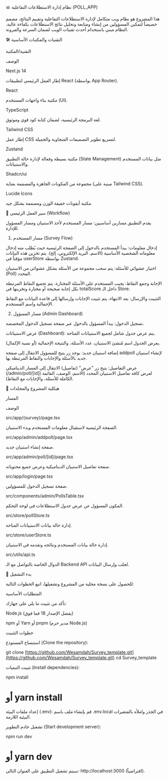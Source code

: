 📊 نظام إدارة الاستطلاعات التفاعلية (POLL_APP)

هذا المشروع هو نظام ويب متكامل لإدارة الاستطلاعات التفاعلية وتقييم النتائج، مصمم خصيصاً لتمكين المسؤولين من إنشاء ومتابعة وتحليل نتائج الاستطلاعات بكفاءة عالية. النظام مبني باستخدام أحدث تقنيات الويب لضمان السرعة والمرونة.

🛠️ التقنيات والمكتبات الأساسية

التقنية/المكتبة

الوصف

Next.js 14

إطار العمل الرئيسي لتطبيقات React (بواسطة App Router).

React

مكتبة بناء واجهات المستخدم (UI).

TypeScript

لغة البرمجة الرئيسية، لضمان كتابة كود قوي وموثوق.

Tailwind CSS

إطار عمل CSS لتسريع تطوير التصميمات المتجاوبة والجميلة.

Zustand

مكتبة بسيطة وفعالة لإدارة حالة التطبيق (State Management) مثل بيانات المستخدم والاستبيانات.

Shadcn/ui

مجموعة من المكونات الجاهزة والمصممة بعناية (مبنية على Tailwind CSS).

Lucide Icons

مكتبة أيقونات خفيفة الوزن ومصممة بشكل جيد.

🚀 سير العمل الرئيسي (Workflow)

يقدم التطبيق مسارين أساسيين: مسار المستخدم لأخذ الاستبيان ومسار المسؤول للإدارة.

1. مسار المستخدم (Survey Flow)

إدخال معلومات: يبدأ المستخدم بالدخول إلى الصفحة الرئيسية حيث يُطلب منه إدخال معلوماته الشخصية الأساسية (الاسم، البريد الإلكتروني، إلخ). يتم تخزين هذه البيانات مؤقتاً في userStore بواسطة Zustand.

اختيار عشوائي للأسئلة: يتم سحب مجموعة من الأسئلة بشكل عشوائي من الاستبيان (Poll) المحدد.

الإجابة وجمع النقاط: يجيب المستخدم على الأسئلة المختارة. يتم تجميع النقاط المرتبطة بكل إجابة صحيحة أو مختارة وتخزينها في totalScore داخل الـ Store.

التثبيت والإرسال: بعد الانتهاء، يتم تثبيت الإجابات وإرسالها إلى قاعدة البيانات مع النقاط الإجمالية واسم المستخدم.

2. مسار المسؤول (Admin Dashboard)

تسجيل الدخول: يبدأ المسؤول بالدخول عبر صفحة تسجيل الدخول المخصصة.

عرض الاستبيانات (Dashboard): يتم عرض جدول شامل لجميع الاستبيانات المتاحة.

يعرض الجدول اسم مُنشئ الاستبيان، عدد الأسئلة، والنتيجة الإجمالية (أو نسبة الإكمال).

إضافة استبيان جديد: يوجد زر يتيح للمسؤول الانتقال إلى صفحة addpoll لإنشاء استبيان جديد بالأسئلة والإجابات والنقاط المرتبطة بها.

عرض التفاصيل: يتيح زر "عرض" (تفاصيل) الانتقال إلى المسار الديناميكي (/admin/poll/[id]) لعرض كافة تفاصيل الاستبيان المحدد (الاسم، الوصف، القائمة الكاملة للأسئلة، والإجابات مع النقاط).

📂 هيكلية المشروع والمجلدات

المسار

الوصف

src/app/(survey)/page.tsx

الصفحة الرئيسية لاستقبال معلومات المستخدم وبدء الاستبيان.

src/app/admin/addpoll/page.tsx

صفحة إنشاء استبيان جديد.

src/app/admin/poll/[id]/page.tsx

صفحة تفاصيل الاستبيان الديناميكية وعرض جميع محتوياته.

src/app/login/page.tsx

صفحة تسجيل الدخول للمسؤولين.

src/components/admin/PollsTable.tsx

المكون المسؤول عن عرض جدول الاستطلاعات في لوحة التحكم.

src/store/pollStore.ts

إدارة حالة بيانات الاستبيانات المتاحة.

src/store/userStore.ts

إدارة حالة بيانات المستخدم ونتائجه وتقدمه في الاستبيان.

src/utils/api.ts

الدوال الخاصة بالتواصل مع الـ Backend API لجلب وإرسال البيانات.

🚀 بدء التشغيل

للحصول على نسخة محلية من المشروع وتشغيلها، اتبع الخطوات التالية:

المتطلبات الأساسية

تأكد من تثبيت ما يلي على جهازك:

Node.js (يفضل الإصدار 18 فما فوق)

npm أو Yarn أو pnpm (مدير حزم Node.js)

خطوات التثبيت

استنساخ المستودع (Clone the repository):

git clone [https://github.com/Wesamdah/Survey_template.git](https://github.com/Wesamdah/Survey_template.git)
cd Survey_template


تثبيت التبعيات (Install dependencies):

npm install
# أو yarn install


إعداد ملفات البيئة (.env):
قم بإنشاء ملف باسم .env.local في الجذر واملأه بالمتغيرات البيئية اللازمة.

تشغيل خادم التطوير (Start development server):

npm run dev
# أو yarn dev


سيتم تشغيل التطبيق على العنوان التالي: http://localhost:3000 (افتراضياً).
